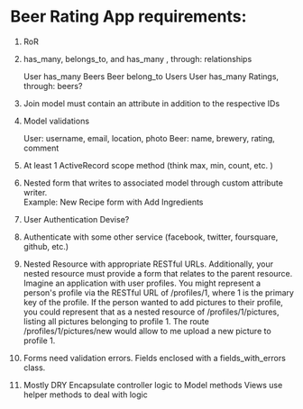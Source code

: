 # Beer Rating App requirements:

1. RoR
2. has_many, belongs_to, and has_many , through: relationships

    User has_many Beers
    Beer belong_to Users
    User has_many Ratings, through: beers?

3. Join model must contain an attribute in addition to the respective IDs


4. Model validations

    User: username, email, location, photo
    Beer: name, brewery, rating, comment


5. At least 1 ActiveRecord scope method (think max, min, count, etc.  )
6. Nested form that writes to associated model through custom attribute writer.  
      Example:  New Recipe form with Add Ingredients
7. User Authentication
    Devise?

8. Authenticate with some other service (facebook, twitter, foursquare, github, etc.)

9. Nested Resource with appropriate RESTful URLs.  Additionally, your nested resource
   must provide a form that relates to the parent resource. Imagine an application with
   user profiles. You might represent a person's profile via the RESTful URL of /profiles/1,
   where 1 is the primary key of the profile. If the person wanted to add pictures to
   their profile, you could represent that as a nested resource of /profiles/1/pictures,
   listing all pictures belonging to profile 1. The route /profiles/1/pictures/new would
   allow to me upload a new picture to profile 1.


 10. Forms need validation errors.  Fields enclosed with a fields_with_errors class.

 11. Mostly DRY
     Encapsulate controller logic to Model methods
     Views use helper methods to deal with logic

